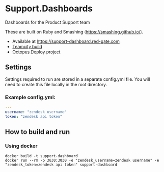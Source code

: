 # Support.Dashboards
Dashboards for the Product Support team

These are built on Ruby and Smashing (https://smashing.github.io/).

* Available at https://support-dashboard.red-gate.com
* [Teamcity build](https://buildserver.red-gate.com/buildConfiguration/Dna_ProductSupport_Dashboard)
* [Octopus Deploy project](https://octopus.red-gate.com/app#/projects/support-dashboard/overview)

## Settings
Settings required to run are stored in a separate config.yml file. You will need to create this file locally in the root directory.

### Example config.yml:

```yaml
---
username: "zendesk username"
token: "zendesk api token"
```

## How to build and run

### Using docker

```shell
docker build -t support-dashboard
docker run --rm -p 3030:3030 -e "zendesk_username=zendesk username" -e "zendesk_token=zendesk api token" support-dashboard
```
